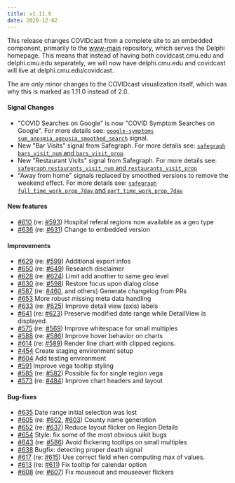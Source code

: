 ```yaml
---
title: v1.11.0
date: 2020-12-02
---
```


This release changes COVIDcast from a complete site to an embedded component, primarily to the [www-main](https://github.com/cmu-delphi/www-covidcast) repository, which serves the Delphi homepage. This means that instead of having both covidcast.cmu.edu and delphi.cmu.edu separately, we will now have delphi.cmu.edu and covidcast will live at delphi.cmu.edu/covidcast.

The are only minor changes to the COVIDcast visualization itself, which was why this is marked as 1.11.0 instead of 2.0.

#### Signal Changes

- "COVID Searches on Google" is now "COVID Symptom Searches on Google". For more details see: [`google-symptoms` `sum_anosmia_ageusia_smoothed_search`](https://cmu-delphi.github.io/delphi-epidata/api/covidcast-signals/google-symptoms.html) signal.
- New "Bar Visits" signal from Safegraph. For more details see: [`safegraph` `bars_visit_num` and `bars_visit_prop`](https://cmu-delphi.github.io/delphi-epidata/api/covidcast-signals/safegraph.html#safegraph-weekly-patterns).
- New "Restaurant Visits" signal from Safegraph. For more details see: [`safegraph` `restaurants_visit_num` and `restaurants_visit_prop`](https://cmu-delphi.github.io/delphi-epidata/api/covidcast-signals/safegraph.html#safegraph-weekly-patterns)
- "Away from home" signals replaced by smoothed versions to remove the weekend effect. For more details see: [`safegraph` `full_time_work_prop_7dav` and `part_time_work_prop_7dav`](https://cmu-delphi.github.io/delphi-epidata/api/covidcast-signals/safegraph.html#safegraph-social-distancing-metrics)

#### New features

- [#610](https://github.com/cmu-delphi/www-covidcast/pull/610) (re: [#593](https://github.com/cmu-delphi/www-covidcast/issues/593)) Hospital referal regions now available as a geo type
- [#636](https://github.com/cmu-delphi/www-covidcast/pull/636) (re: [#631](https://github.com/cmu-delphi/www-covidcast/issues/631)) Change to embedded version

#### Improvements

- [#629](https://github.com/cmu-delphi/www-covidcast/pull/629) (re: [#599](https://github.com/cmu-delphi/www-covidcast/issues/599)) Additional export infos
- [#650](https://github.com/cmu-delphi/www-covidcast/pull/650) (re: [#649](https://github.com/cmu-delphi/www-covidcast/issues/649)) Research disclaimer
- [#628](https://github.com/cmu-delphi/www-covidcast/pull/628) (re: [#624](https://github.com/cmu-delphi/www-covidcast/issues/624)) Limit add another to same geo level
- [#630](https://github.com/cmu-delphi/www-covidcast/pull/630) (re: [#598](https://github.com/cmu-delphi/www-covidcast/issues/598)) Restore focus upon dialog close
- [#587](https://github.com/cmu-delphi/www-covidcast/pull/587) (re: [#460](https://github.com/cmu-delphi/www-covidcast/issues/460), and others) Generate changelog from PRs
- [#653](https://github.com/cmu-delphi/www-covidcast/pull/653) More robust missing meta data handling
- [#633](https://github.com/cmu-delphi/www-covidcast/pull/633) (re: [#625](https://github.com/cmu-delphi/www-covidcast/issues/625)) Improve detail view (axis) labels
- [#641](https://github.com/cmu-delphi/www-covidcast/pull/641) (re: [#623](https://github.com/cmu-delphi/www-covidcast/issues/623)) Preserve modified date range while DetailView is displayed.
- [#575](https://github.com/cmu-delphi/www-covidcast/pull/575) (re: [#569](https://github.com/cmu-delphi/www-covidcast/issues/569)) Improve whitespace for small multiples
- [#588](https://github.com/cmu-delphi/www-covidcast/pull/588) (re: [#586](https://github.com/cmu-delphi/www-covidcast/issues/586)) Improve hover behavior on charts
- [#614](https://github.com/cmu-delphi/www-covidcast/pull/614) (re: [#589](https://github.com/cmu-delphi/www-covidcast/issues/589)) Render line chart with clipped regions.
- [#454](https://github.com/cmu-delphi/www-covidcast/pull/454) Create staging environment setup
- [#604](https://github.com/cmu-delphi/www-covidcast/pull/604) Add testing environment
- [#591](https://github.com/cmu-delphi/www-covidcast/pull/591) Improve vega tooltip styling
- [#585](https://github.com/cmu-delphi/www-covidcast/pull/585) (re: [#582](https://github.com/cmu-delphi/www-covidcast/issues/582)) Possible fix for single region vega
- [#573](https://github.com/cmu-delphi/www-covidcast/pull/573) (re: [#484](https://github.com/cmu-delphi/www-covidcast/issues/484)) Improve chart headers and layout

#### Bug-fixes

- [#635](https://github.com/cmu-delphi/www-covidcast/pull/635) Date range initial selection was lost
- [#605](https://github.com/cmu-delphi/www-covidcast/pull/605) (re: [#602](https://github.com/cmu-delphi/www-covidcast/issues/602), [#603](https://github.com/cmu-delphi/www-covidcast/issues/603)) County name generation
- [#652](https://github.com/cmu-delphi/www-covidcast/pull/652) (re: [#637](https://github.com/cmu-delphi/www-covidcast/issues/637)) Reduce layout flicker on Region Details
- [#654](https://github.com/cmu-delphi/www-covidcast/pull/654) Style: fix some of the most obvious uikit bugs
- [#643](https://github.com/cmu-delphi/www-covidcast/pull/643) (re: [#586](https://github.com/cmu-delphi/www-covidcast/issues/586)) Avoid flickering tooltips on small multiples
- [#638](https://github.com/cmu-delphi/www-covidcast/pull/638) Bugfix: detecting proper death signal
- [#617](https://github.com/cmu-delphi/www-covidcast/pull/617) (re: [#615](https://github.com/cmu-delphi/www-covidcast/issues/615)) Use correct field when computing max of values.
- [#613](https://github.com/cmu-delphi/www-covidcast/pull/613) (re: [#611](https://github.com/cmu-delphi/www-covidcast/issues/611)) Fix tooltip for calendar option
- [#608](https://github.com/cmu-delphi/www-covidcast/pull/608) (re: [#607](https://github.com/cmu-delphi/www-covidcast/issues/607)) Fix mouseout and mouseover flickers